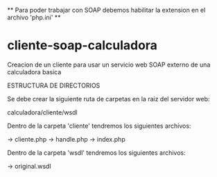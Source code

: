 ** Para poder trabajar con SOAP debemos habilitar la extension en el archivo 'php.ini' **

# cliente-soap-calculadora
Creacion de un cliente para usar un servicio web SOAP externo de una calculadora basica

ESTRUCTURA DE DIRECTORIOS

Se debe crear la siguiente ruta de carpetas en la raiz del servidor web:

calculadora/cliente/wsdl

Dentro de la carpeta 'cliente' tendremos los siguientes archivos: 

-> cliente.php
-> handle.php
-> index.php

Dentro de la carpeta 'wsdl' tendremos los siguientes archivos: 

-> original.wsdl
